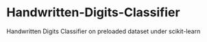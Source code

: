 # Handwritten-Digits-Classifier
Handwritten Digits Classifier on preloaded dataset under scikit-learn
